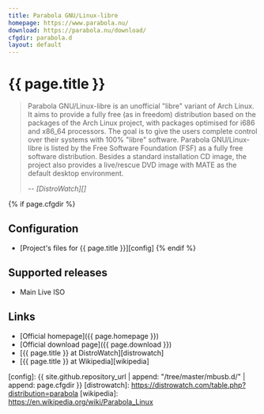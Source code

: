 ```yaml
---
title: Parabola GNU/Linux-libre
homepage: https://www.parabola.nu/
download: https://parabola.nu/download/
cfgdir: parabola.d
layout: default
---
```


# {{ page.title }}

> Parabola GNU/Linux-libre is an unofficial "libre" variant of Arch Linux. It
> aims to provide a fully free (as in freedom) distribution based on the
> packages of the Arch Linux project, with packages optimised for i686 and
> x86_64 processors. The goal is to give the users complete control over their
> systems with 100% "libre" software. Parabola GNU/Linux-libre is listed by the
> Free Software Foundation (FSF) as a fully free software distribution. Besides
> a standard installation CD image, the project also provides a live/rescue DVD
> image with MATE as the default desktop environment.
>
> -- <cite markdown="1">[DistroWatch][]</cite>


{% if page.cfgdir %}
## Configuration

- [Project's files for {{ page.title }}][config]
{% endif %}


## Supported releases

- Main Live ISO


## Links

- [Official homepage]({{ page.homepage }})
- [Official download page]({{ page.download }})
- [{{ page.title }} at DistroWatch][distrowatch]
- [{{ page.title }} at Wikipedia][wikipedia]


[config]: {{ site.github.repository_url | append: "/tree/master/mbusb.d/" | append: page.cfgdir }}
[distrowatch]: https://distrowatch.com/table.php?distribution=parabola
[wikipedia]: https://en.wikipedia.org/wiki/Parabola_Linux

